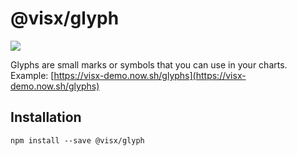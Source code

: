 # @visx/glyph

<a title="@visx/glyph npm downloads" href="https://www.npmjs.com/package/@visx/glyph">
  <img src="https://img.shields.io/npm/dm/@visx/glyph.svg?style=flat-square" />
</a>

Glyphs are small marks or symbols that you can use in your charts. Example:
[https://visx-demo.now.sh/glyphs](https://visx-demo.now.sh/glyphs)

## Installation

```
npm install --save @visx/glyph
```
